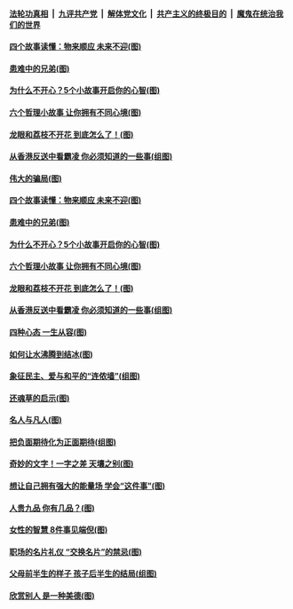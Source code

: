 ####  [法轮功真相](../../../../basic/blob/master/README.md?t=10010213) &nbsp;|&nbsp; [九评共产党](../../../../9ping.md/blob/master/README.md?t=10010213) &nbsp;|&nbsp; [解体党文化](../../../../jtdwh.md/blob/master/README.md?t=10010213)  &nbsp;|&nbsp; [共产主义的终极目的](../../../../gczydzjmd.md/blob/master/README.md?t=10010213) &nbsp;|&nbsp; [魔鬼在统治我们的世界](../../../../mgztzwmdsj.md/blob/master/README.md?t=10010213) 

#### [四个故事读懂：物来顺应 未来不迎(图)](../pages/p8/908590.md?t=10010213) 

#### [患难中的兄弟(图)](../pages/p8/908413.md?t=10010213) 

#### [为什么不开心？5个小故事开启你的心智(图)](../pages/p8/908877.md?t=10010213) 

#### [六个哲理小故事 让你拥有不同心境(图)](../pages/p8/908622.md?t=10010213) 

#### [龙眼和荔枝不开花 到底怎么了！(图)](../pages/p8/908888.md?t=10010213) 

#### [从香港反送中看霸凌 你必须知道的一些事(组图)](../pages/p8/908799.md?t=10010213) 

#### [伟大的骗局(图)](../pages/p8/908629.md?t=10010213) 

#### [四个故事读懂：物来顺应 未来不迎(图)](../pages/p8/908590.md?t=10010213) 

#### [患难中的兄弟(图)](../pages/p8/908413.md?t=10010213) 

#### [为什么不开心？5个小故事开启你的心智(图)](../pages/p8/908877.md?t=10010213) 

#### [六个哲理小故事 让你拥有不同心境(图)](../pages/p8/908622.md?t=10010213) 

#### [龙眼和荔枝不开花 到底怎么了！(图)](../pages/p8/908888.md?t=10010213) 

#### [从香港反送中看霸凌 你必须知道的一些事(组图)](../pages/p8/908799.md?t=10010213) 

#### [四种心态 一生从容(图)](../pages/p8/908587.md?t=10010213) 

#### [如何让水沸腾到结冰(图)](../pages/p8/908405.md?t=10010213) 

#### [象征民主、爱与和平的“连侬墙”(组图)](../pages/p8/908723.md?t=10010213) 

#### [还魂草的启示(图)](../pages/p8/908402.md?t=10010213) 

#### [名人与凡人(图)](../pages/p8/908393.md?t=10010213) 

#### [把负面期待化为正面期待(组图)](../pages/p8/908661.md?t=10010213) 

#### [奇妙的文字！一字之差 天壤之别(图)](../pages/p8/908586.md?t=10010213) 

#### [想让自己拥有强大的能量场 学会“这件事”(图)](../pages/p8/908660.md?t=10010213) 

#### [人贵九品 你有几品？(图)](../pages/p8/907875.md?t=10010213) 

#### [女性的智慧 8件事见端倪(图)](../pages/p8/908381.md?t=10010213) 

#### [职场的名片礼仪 “交换名片”的禁忌(图)](../pages/p8/908489.md?t=10010213) 

#### [父母前半生的样子 孩子后半生的结局(组图)](../pages/p8/907889.md?t=10010213) 

#### [欣赏别人 是一种美德(图)](../pages/p8/907898.md?t=10010213) 


